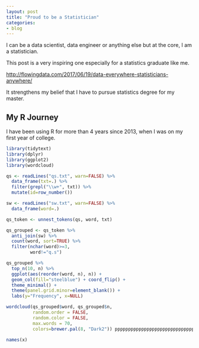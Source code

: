 ```yaml
---
layout: post
title: "Proud to be a Statistician"
categories:
- blog
---
```


I can be a data scientist, data engineer or anything else but at the core, I am a statistician.

This post is a very inspiring one especially for a statistics graduate like me.

http://flowingdata.com/2017/06/19/data-everywhere-statisticians-anywhere/

It strengthens my belief that I have to pursue statistics degree for my master.

## My R Journey

I have been using R for more than 4 years since 2013, when I was on my first year of college.

```r
library(tidytext)
library(dplyr)
library(ggplot2)
library(wordcloud)

qs <- readLines("qs.txt", warn=FALSE) %>%
  data_frame(txt=.) %>%
  filter(grepl("\\w+", txt)) %>%
  mutate(id=row_number())

sw <- readLines("sw.txt", warn=FALSE) %>%
  data_frame(word=.)

qs_token <- unnest_tokens(qs, word, txt)

qs_grouped <- qs_token %>%
  anti_join(sw) %>%
  count(word, sort=TRUE) %>%
  filter(nchar(word)>=3,
         word!="q.s")

qs_grouped %>%
  top_n(10, n) %>%
  ggplot(aes(reorder(word, n), n)) +
  geom_col(fill="steelblue") + coord_flip() +
  theme_minimal() +
  theme(panel.grid.minor=element_blank()) +
  labs(y="Frequency", x=NULL)

wordcloud(qs_grouped$word, qs_grouped$n, 
          random.order = FALSE,
          random.color = FALSE,
          max.words = 70,
          colors=brewer.pal(8, "Dark2")) ppppppppppppppppppppppppppppppppppppppppppppppppppppppppppppppppppppppppppppppppppppppppppp

names(x)
```




